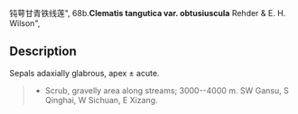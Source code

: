 钝萼甘青铁线莲",
68b.**Clematis tangutica var. obtusiuscula** Rehder & E. H. Wilson",

## Description
Sepals adaxially glabrous, apex ± acute.

> * Scrub, gravelly area along streams; 3000--4000 m. SW Gansu, S Qinghai, W Sichuan, E Xizang.
